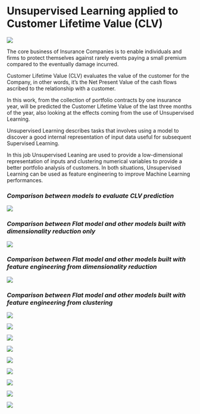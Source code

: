 # Unsupervised Learning applied to Customer Lifetime Value (CLV)

![](https://wilsonprintingusa.com/wp-content/uploads/2015/02/Customer-Lifetime-Value-Wilson-Printing.jpg)

The core business of Insurance Companies is to enable individuals and firms to protect themselves against rarely events paying a small premium compared to the eventually damage incurred.

Customer Lifetime Value (CLV) evaluates the value of the customer for the Company, in other words, it’s the Net Present Value of the cash flows ascribed to the relationship with a customer. 

In this work, from the collection of portfolio contracts by one insurance year, will be predicted the Customer Lifetime Value of the last three months of the year, also looking at the effects coming from the use of Unsupervised Learning. 

Unsupervised Learning describes tasks that involves using a model to discover a good internal representation of input data useful for subsequent Supervised Learning. 

In this job Unsupervised Leaning are used to provide a low-dimensional representation of inputs and clustering numerical variables to provide a better portfolio analysis of customers. In both situations, Unsupervised Learning can be used as feature engineering to improve Machine Learning performances.

### *Comparison between models to evaluate CLV prediction*

![](images/models.png)

### *Comparison between Flat model and other models built with dimensionality reduction only*

![](images/prediction_dim_reduction_only.png)

### *Comparison between Flat model and other models built with feature engineering from dimensionality reduction*

![](images/prediction_fe_dim_reduction.png)

### *Comparison between Flat model and other models built with feature engineering from clustering*

![](images/kmeans_2D.png)

![](images/kmeans_3D.png)

![](images/DBSCAN_2D.png)

![](images/DBSCAN_3D.png)

![](images/GMM_2D.png)

![](images/GMM_3D.png)

![](images/dendogram.png)

![](images/hierarch_2D.png)

![](images/hierarch_3D.png)





